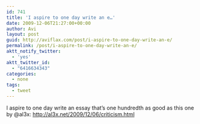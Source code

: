 ```yaml
---
id: 741
title: 'I aspire to one day write an e…'
date: 2009-12-06T21:27:00+00:00
author: Avi
layout: post
guid: http://aviflax.com/post/i-aspire-to-one-day-write-an-e/
permalink: /post/i-aspire-to-one-day-write-an-e/
aktt_notify_twitter:
  - 'yes'
aktt_twitter_id:
  - "6416634343"
categories:
  - none
tags:
  - tweet
---
```

I aspire to one day write an essay that&#8217;s one hundredth as good as this one by @al3x: <a href="http://al3x.net/2009/12/06/criticism.html" rel="nofollow">http://al3x.net/2009/12/06/criticism.html</a>